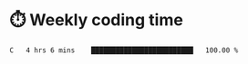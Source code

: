 
# :stopwatch: Weekly coding time
<!--START_SECTION:waka-->

```txt
C   4 hrs 6 mins    █████████████████████████   100.00 %
```

<!--END_SECTION:waka-->


<!-- <p> <img src="https://github-readme-stats.vercel.app/api?username=cozgerest&show_icons=true&hide_border=false" />  </p> -->

